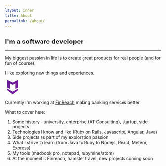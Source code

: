```yaml
---
layout: inner
title: About
permalink: /about/
---
```


## I'm a software developer
---

My biggest passion in life is to create great products for real people (and for fun of course).

I like exploring new things and experiences.

![alt text](https://github.com/adam-p/markdown-here/raw/master/src/common/images/icon48.png "Logo Title Text 1")

Currently I'm working at [FinReach](http://finreach.de) making banking services better.

What to cover here:

1. Some history - university, enterprise (AT Consulting), startup, side projects
2. Technologies I know and like (Ruby on Rails, Javascript, Angular, Java)
3. Side projects as part of my exploration passion
4. What I strive to learn (from Java to Ruby to Nodejs, React, Meteor, Express)
5. My tools (macbook pro, notepad, rubymine/atom)
6. At the moment I: Finreach, hamster travel, new projects coming soon
